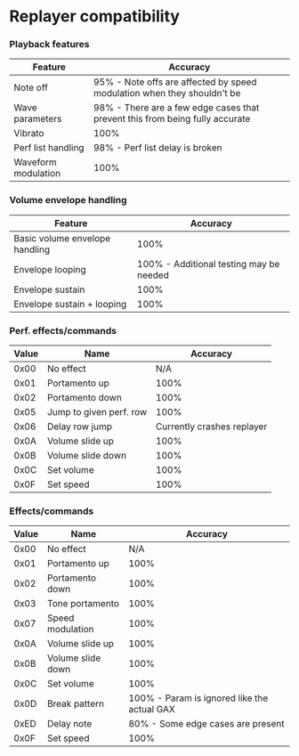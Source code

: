 # Replayer compatibility

### Playback features
|Feature                         |Accuracy                                                                           |
|--------------------------------|-----------------------------------------------------------------------------------|
|Note off                        |95% - Note offs are affected by speed modulation when they shouldn't be            |
|Wave parameters                 |98% - There are a few edge cases that prevent this from being fully accurate       |
|Vibrato                         |100%                                                                               |
|Perf list handling              |98% - Perf list delay is broken                                                    |
|Waveform modulation             |100%                                                                               |


### Volume envelope handling
|Feature                         |Accuracy                                                    |
|--------------------------------|------------------------------------------------------------|
|Basic volume envelope handling  |100%                                                        |
|Envelope looping                |100%  - Additional testing may be needed                    |
|Envelope sustain                |100%                                                        |
|Envelope sustain + looping      |100%                                                        |


### Perf. effects/commands

|Value    |Name                            |Accuracy                                 |
|---------|--------------------------------|-----------------------------------------|
|0x00     |No effect                       |N/A                                      |
|0x01     |Portamento up                   |100%                                     |
|0x02     |Portamento down                 |100%                                     |
|0x05     |Jump to given perf. row         |100%                                     |
|0x06     |Delay row jump                  |Currently crashes replayer               |
|0x0A     |Volume slide up                 |100%                                     |
|0x0B     |Volume slide down               |100%                                     |
|0x0C     |Set volume                      |100%                                     |
|0x0F     |Set speed                       |100%                                     |

### Effects/commands

|Value    |Name                            |Accuracy                                            |
|---------|--------------------------------|----------------------------------------------------|
|0x00     |No effect                       |N/A                                                 |
|0x01     |Portamento up                   |100%                                                |
|0x02     |Portamento down                 |100%                                                |
|0x03     |Tone portamento                 |100%                                                |
|0x07     |Speed modulation                |100%                                                |
|0x0A     |Volume slide up                 |100%                                                |
|0x0B     |Volume slide down               |100%                                                |
|0x0C     |Set volume                      |100%                                                |
|0x0D     |Break pattern                   |100% - Param is ignored like the actual GAX         |
|0xED     |Delay note                      |80%  - Some edge cases are present                  |
|0x0F     |Set speed                       |100%                                                |
